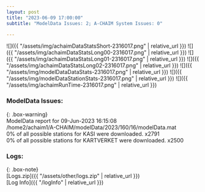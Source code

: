 ```yaml
---
layout: post
title: "2023-06-09 17:00:00"
subtitle: "ModelData Issues: 2; A-CHAIM System Issues: 0"

---
```


![]({{ "/assets/img/achaimDataStatsShort-2316017.png" | relative_url }})
![]({{ "/assets/img/achaimDataStatsLong00-2316017.png" | relative_url }})
![]({{ "/assets/img/achaimDataStatsLong01-2316017.png" | relative_url }})
![]({{ "/assets/img/achaimDataStatsLong02-2316017.png" | relative_url }})
![]({{ "/assets/img/modelDataDataStats-2316017.png" | relative_url }})
![]({{ "/assets/img/modelDataStationStats-2316017.png" | relative_url }})
![]({{ "/assets/img/achaimRunTime-2316017.png" | relative_url }})


### ModelData Issues:  
  
{: .box-warning}  
 ModelData report for 09-Jun-2023 16:15:08   
 /home2/achaim1/A-CHAIM/modelData/2023/160/16/modelData.mat   
 0% of all possible stations for KASI were downloaded. x2791   
 0% of all possible stations for KARTVERKET were downloaded. x2500   
  


### Logs:  
  
{: .box-note}  
[Logs.zip]({{ "/assets/other/logs.zip" | relative_url }})  
[Log Info]({{ "/logInfo" | relative_url }})  
